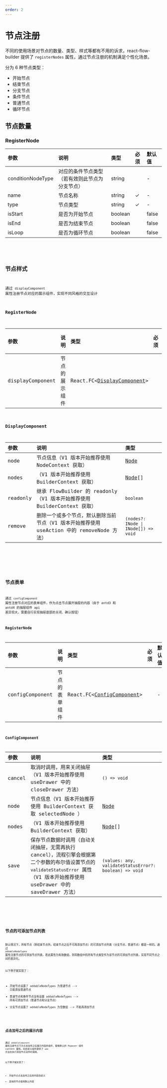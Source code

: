 ```yaml
---
order: 2
---
```


# 节点注册

不同的使用场景对节点的数量、类型、样式等都有不用的诉求，react-flow-builder 提供了 `registerNodes` 属性，通过节点注册的机制满足个性化场景。

分为 6 种节点类型：

- 开始节点
- 结束节点
- 分支节点
- 条件节点
- 普通节点
- 循环节点

## 节点数量

### RegisterNode

| 参数              | 说明                                           | 类型    | 必须 | 默认值 |
| :---------------- | :--------------------------------------------- | :------ | :--- | :----- |
| conditionNodeType | 对应的条件节点类型（若有效则此节点为分支节点） | string  |      | -      |
| name              | 节点名称                                       | string  | ✓    | -      |
| type              | 节点类型                                       | string  | ✓    | -      |
| isStart           | 是否为开始节点                                 | boolean |      | false  |
| isEnd             | 是否为结束节点                                 | boolean |      | false  |
| isLoop            | 是否为循环节点                                 | boolean |      | false  |

<br>

<code src="./demo/node/register/index.tsx" />

## 节点样式

通过 `displayComponent` 属性注册节点对应的展示组件，实现不同风格的交互设计

### RegisterNode

| 参数             | 说明           | 类型                                              | 必须 | 默认值 |
| :--------------- | :------------- | :------------------------------------------------ | :--- | :----- |
| displayComponent | 节点的展示组件 | React.FC\<[DisplayComponent](#displaycomponent)\> |      | -      |

### DisplayComponent

| 参数     | 说明                                                                                       | 类型                                 |
| :------- | :----------------------------------------------------------------------------------------- | :----------------------------------- |
| node     | 节点信息（V1 版本开始推荐使用 NodeContext 获取）                                           | [Node](#node)                        |
| nodes    | （V1 版本开始推荐使用 BuilderContext 获取）                                                | [Node](#node)[]                      |
| readonly | 继承 FlowBuilder 的 readonly（V1 版本开始推荐使用 BuilderContext 获取）                    | `boolean`                            |
| remove   | 删除一个或多个节点，默认删除当前节点（V1 版本开始推荐使用 useAction 中的 removeNode 方法） | `(nodes?: INode \| INode[]) => void` |

<br>

<code src="./demo/node/display/index.tsx" />

## 节点表单

通过 `configComponent` 属性注册节点对应的表单组件，作为点击节点展开抽屉的内容（由于 antd3 和 antd4 的抽屉组件 api 差异较大，需要自行实现抽屉底部的关闭、确认按钮）

### RegisterNode

| 参数            | 说明           | 类型                                            | 必须 | 默认值 |
| :-------------- | :------------- | :---------------------------------------------- | :--- | :----- |
| configComponent | 节点的表单组件 | React.FC\<[ConfigComponent](#configcomponent)\> |      | -      |

### ConfigComponent

| 参数   | 说明                                                                                                                                                                               | 类型                                                   |
| :----- | :--------------------------------------------------------------------------------------------------------------------------------------------------------------------------------- | :----------------------------------------------------- |
| cancel | 取消时调用，用来关闭抽屉（V1 版本开始推荐使用 useDrawer 中的 closeDrawer 方法）                                                                                                    | `() => void`                                           |
| node   | 节点信息（V1 版本开始推荐使用 BuilderContext 获取 selectedNode ）                                                                                                                  | [Node](#node)                                          |
| nodes  | （V1 版本开始推荐使用 BuilderContext 获取）                                                                                                                                        | [Node](#node)[]                                        |
| save   | 保存节点数据时调用（自动关闭抽屉，无需再执行 cancel），流程引擎会根据第二个参数的布尔值设置节点的 `validateStatusError` 属性（V1 版本开始推荐使用 useDrawer 中的 saveDrawer 方法） | `(values: any, validateStatusError?: boolean) => void` |

<br>

<code src="./demo/node/form/index.tsx" />

## 节点的可添加节点列表

默认情况下，所有节点（除结束节点外，结束节点之后不可再添加节点）的可添加节点列表（分支节点、普通节点）都是一样的。通过 `addableNodeTypes` 属性注册节点的可添加节点列表，若此属性为有效数组，则将数组中的所有节点类型作为该节点的可添加节点列表，实现不同节点之间的差异化。

以下例子就实现了：

- 开始节点设置了 addableNodeTypes 为普通节点 --> 只能添加普通节点
- 普通节点和条件节点没有设置 addableNodeTypes --> 所有可添加节点（普通节点和分支节点）
- 分支节点设置了 addableNodeTypes 为空数组 --> 不能再添加节点

<code src="./demo/node/addableNodeTypes/index.tsx" />

## 点击加号之后的展示内容

通过 `addableComponent` 属性注册节点下方点击加号之后展示内容的组件，替换默认的 Popover 组件 content 属性。向自定义组件提供了 `add` 方法在执行添加节点动作时调用。

以下例子就实现了：

- 开始节点点击加号之后的内容自定义
- 其他的节点使用默认内容

<code src="./demo/node/addableComponent/index.tsx" />
